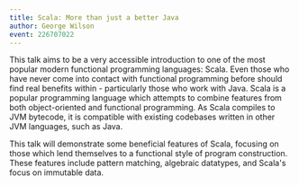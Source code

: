 ```yaml
---
title: Scala: More than just a better Java
author: George Wilson
event: 226707022
---
```

This talk aims to be a very accessible introduction to one of the most popular
modern functional programming languages: Scala. Even those who have never come
into contact with functional programming before should find real benefits
within - particularly those who work with Java.  Scala is a popular programming
language which attempts to combine features from both object-oriented and
functional programming. As Scala compiles to JVM bytecode, it is compatible
with existing codebases written in other JVM languages, such as Java.

This talk will demonstrate some beneficial features of Scala, focusing on those
which lend themselves to a functional style of program construction. These
features include pattern matching, algebraic datatypes, and Scala's focus on
immutable data.
